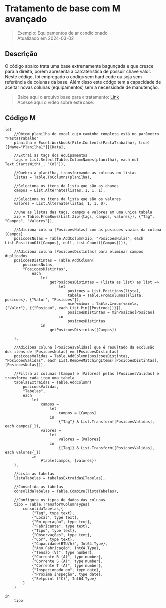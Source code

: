 # Tratamento de base com M avançado
> Exemplo: Equipamentos de ar condicionado <br>
> Atualizado em 2024-03-02

## Descrição
O código abaixo trata uma base extremamente bagunçada e que cresce para a direita, porém apresenta a carcaterística de possuir chave valor.
Neste código, foi empregado o código sem hard code ou seja sem referência de colunas da base. Além disso este códgo tem a capacidade de aceitar novas colunas (equipamentos) sem a necessidade de manutenção.<br>
> Baixe aqui o arquivo base para o tratamento: [Link](https://github.com/alisonpezzott/powerbi/blob/main/power-query-m/exTratEquipoAc/BaseDados.xlsx) <br>
> Acesse aqui o vídeo sobre este case: 

## Código M
```power-query-m
let
    //Obtem planilha do excel cujo caminho completo está no parâmetro "PastaTrabalho"
    planilha = Excel.Workbook(File.Contents(PastaTrabalho), true){[Name="Planilha1"]}[Data], 
    
    //Extrai as tags dos equipamentos
    tags = List.Select(Table.ColumnNames(planilha), each not Text.StartsWith(_, "Col")), 
    
    //Quebra a planilha, transformando as colunas em listas
    listas = Table.ToColumns(planilha), 
    
    //Seleciona os itens da lista que são as chaves
    campos = List.Alternate(listas, 1, 1, 1), 
    
    //Seleciona os itens da lista que são os valores
    valores = List.Alternate(listas, 1, 1, 0),

    //Une as listas das tags, campos e valores em uma unica tabela
    zip = Table.FromRows(List.Zip({tags, campos, valores}), {"Tag", "Campos", "Valores"}),

    //Adiciona coluna [PosicoesNulas] com as posicoes vazias da coluna [Campos]
    posicoesNulas = Table.AddColumn(zip, "PosicoesNulas", each List.PositionOf([Campos], null, List.Count([Campos]))),
    
    //Adiciona coluna [PosicoesDistintas] para eliminar campos duplicados
    posicoesDistintas = Table.AddColumn(
        posicoesNulas, 
        "PosicoesDistintas", 
            each  
                let
                    getPosicoesDistintas = (lista as list) as list =>
                        let
                            posicoes = List.Positions(lista),
                            tabela = Table.FromColumns({lista, posicoes}, {"Valor", "Posicoes"}),
                            minPosicao = Table.Group(tabela, {"Valor"}, {{"Posicao", each List.Min([Posicoes])}}),
                            posicoesDistintas = minPosicao[Posicao]
                        in
                            posicoesDistintas
                in
                    getPosicoesDistintas([Campos])

    ),

    //Adiciona coluna [PosicoesValidas] que é resultado da exclusão dos itens de [PosicoesNulas] em [PosicoesDistintas]
    posicoesValidas = Table.AddColumn(posicoesDistintas, "PosicoesValidas", each List.RemoveMatchingItems([PosicoesDistintas], [PosicoesNulas])),

    //Filtra as colunas [Campo] e [Valores] pelas [PosicoesValidas] e transforma cada item uma tabela
    tabelasExtraidas = Table.AddColumn(
        posicoesValidas, 
        "Tabelas", 
        each 
            let 
                campos = 
                    let 
                        campos = [Campos] 
                    in 
                        {"Tag"} & List.Transform([PosicoesValidas], each campos{_}),
                valores = 
                    let 
                        valores = [Valores]
                    in
                        {[Tag]} & List.Transform([PosicoesValidas], each valores{_})
            in  
                #table(campos, {valores}) 
    ),

    //Lista as tabelas
    listaTabelas = tabelasExtraidas[Tabelas],
    
    //Consolida as tabelas
    consolidaTabelas = Table.Combine(listaTabelas),
    
    //Configura os tipos de dados das colunas
    tipo = Table.TransformColumnTypes(
        consolidaTabelas,{
            {"Tag", type text}, 
            {"Local", type text}, 
            {"Em operação", type text}, 
            {"Fabricante", type text}, 
            {"Tipo", type text}, 
            {"Observações", type text}, 
            {"Cor", type text}, 
            {"Capacidade(BTU/h)", Int64.Type}, 
            {"Ano Fabricação", Int64.Type}, 
            {"Tensão (V)", type number}, 
            {"Corrente R (A)", type number}, 
            {"Corrente S (A)", type number}, 
            {"Corrente T (A)", type number}, 
            {"Inspecionado em", type date}, 
            {"Próxima inspeção", type date}, 
            {"Setpoint (°C)", Int64.Type}
        }
    )

in
    tipo
```
